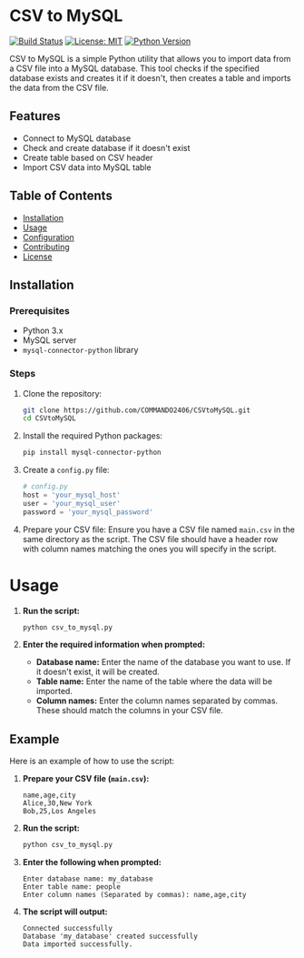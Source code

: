 # CSV to MySQL

[![Build Status](https://img.shields.io/github/actions/workflow/status/COMMANDO2406/CSVtoMySQL/test.yml?branch=main)](https://github.com/COMMANDO2406/CSVtoMySQL/actions)
[![License: MIT](https://img.shields.io/badge/License-MIT-yellow.svg)](https://opensource.org/licenses/MIT)
[![Python Version](https://img.shields.io/badge/python-3.10%2B-blue.svg)](https://www.python.org/downloads/)

CSV to MySQL is a simple Python utility that allows you to import data from a CSV file into a MySQL database. This tool checks if the specified database exists and creates it if it doesn't, then creates a table and imports the data from the CSV file.

## Features

- Connect to MySQL database
- Check and create database if it doesn't exist
- Create table based on CSV header
- Import CSV data into MySQL table

## Table of Contents

- [Installation](#installation)
- [Usage](#usage)
- [Configuration](#configuration)
- [Contributing](#contributing)
- [License](#license)

## Installation

### Prerequisites

- Python 3.x
- MySQL server
- `mysql-connector-python` library

### Steps

1. Clone the repository:

   ```bash
   git clone https://github.com/COMMANDO2406/CSVtoMySQL.git
   cd CSVtoMySQL
   ```

2. Install the required Python packages:

   ```bash
   pip install mysql-connector-python
   ```

3. Create a `config.py` file:

   ```python
   # config.py
   host = 'your_mysql_host'
   user = 'your_mysql_user'
   password = 'your_mysql_password'
   ```

4. Prepare your CSV file:
   Ensure you have a CSV file named `main.csv` in the same directory as the script. The CSV file should have a header row with column names matching the ones you will specify in the script.

# Usage

1. **Run the script:**

   ```bash
   python csv_to_mysql.py
   ```

2. **Enter the required information when prompted:**
   - **Database name:** Enter the name of the database you want to use. If it doesn't exist, it will be created.
   - **Table name:** Enter the name of the table where the data will be imported.
   - **Column names:** Enter the column names separated by commas. These should match the columns in your CSV file.

## Example

Here is an example of how to use the script:

1. **Prepare your CSV file (`main.csv`):**

   ```csv
   name,age,city
   Alice,30,New York
   Bob,25,Los Angeles
   ```

2. **Run the script:**

   ```bash
   python csv_to_mysql.py
   ```

3. **Enter the following when prompted:**

   ```
   Enter database name: my_database
   Enter table name: people
   Enter column names (Separated by commas): name,age,city
   ```

4. **The script will output:**

   ```
   Connected successfully
   Database 'my_database' created successfully
   Data imported successfully.
   ```
